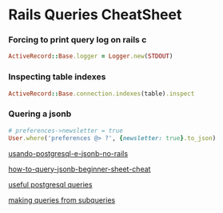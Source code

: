# Rails Queries CheatSheet

### Forcing to print query log on rails c

```rb
ActiveRecord::Base.logger = Logger.new(STDOUT)
```

### Inspecting table indexes

```rb
ActiveRecord::Base.connection.indexes(table).inspect
```

### Quering a jsonb

```rb
# preferences->newsletter = true
User.where('preferences @> ?', {newsletter: true}.to_json)
```

[usando-postgresql-e-jsonb-no-rails](https://nandovieira.com.br/usando-postgresql-e-jsonb-no-rails)

[how-to-query-jsonb-beginner-sheet-cheat](https://hackernoon.com/how-to-query-jsonb-beginner-sheet-cheat-4da3aa5082a3)

[useful postgresql queries](https://gist.github.com/rgreenjr/3637525)

[making queries from subqueries](http://joshfrankel.me/blog/constructing-a-sql-select-from-subquery-in-activerecord/)
